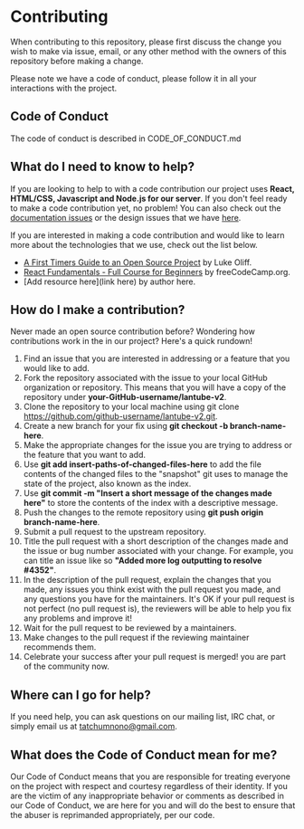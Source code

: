 # Contributing

When contributing to this repository, please first discuss the change you wish to make via issue, email, or any other method with the owners of this repository before making a change.

Please note we have a code of conduct, please follow it in all your interactions with the project.
## Code of Conduct
The code of conduct is described in CODE_OF_CONDUCT.md


## What do I need to know to help?
If you are looking to help to with a code contribution our project uses **React, HTML/CSS, Javascript and Node.js for our server**. If you don't feel ready to make a code contribution yet, no problem! You can also check out the [documentation issues](https://github.com/TatchumNono/lantube-v2/issues) or the design issues that we have [here](https://github.com/TatchumNono/lantube-v2/issues).

If you are interested in making a code contribution and would like to learn more about the technologies that we use, check out the list below.

* [A First Timers Guide to an Open Source Project](https://auth0.com/blog/a-first-timers-guide-to-an-open-source-project/) by Luke Oliff.
* [React Fundamentals - Full Course for Beginners](https://www.youtube.com/watch?v=6Ied4aZxUzc) by freeCodeCamp.org.
* [Add resource here](link here) by author here.

## How do I make a contribution?
Never made an open source contribution before? Wondering how contributions work in the in our project? Here's a quick rundown!

1. Find an issue that you are interested in addressing or a feature that you would like to add.
2. Fork the repository associated with the issue to your local GitHub organization or repository. This means that you will have a copy of the repository under **your-GitHub-username/lantube-v2**.
3. Clone the repository to your local machine using git clone https://github.com/github-username/lantube-v2.git.
4. Create a new branch for your fix using **git checkout -b branch-name-here**.
5. Make the appropriate changes for the issue you are trying to address or the feature that you want to add.
6. Use **git add insert-paths-of-changed-files-here** to add the file contents of the changed files to the "snapshot" git uses to manage the state of the project, also known as the index.
7. Use **git commit -m "Insert a short message of the changes made here"** to store the contents of the index with a descriptive message.
8. Push the changes to the remote repository using **git push origin branch-name-here**.
9. Submit a pull request to the upstream repository.
10. Title the pull request with a short description of the changes made and the issue or bug number associated with your change. For example, you can title an issue like so **"Added more log outputting to resolve #4352"**.
11. In the description of the pull request, explain the changes that you made, any issues you think exist with the pull request you made, and any questions you have for the maintainers. It's OK if your pull request is not perfect (no pull request is), the reviewers will be able to help you fix any problems and improve it!
12. Wait for the pull request to be reviewed by a maintainers.
13. Make changes to the pull request if the reviewing maintainer recommends them.
14. Celebrate your success after your pull request is merged! you are part of the community now.

## Where can I go for help?

If you need help, you can ask questions on our mailing list, IRC chat, or simply email us at tatchumnono@gmail.com.

## What does the Code of Conduct mean for me?

Our Code of Conduct means that you are responsible for treating everyone on the project with respect and courtesy regardless of their identity. If you are the victim of any inappropriate behavior or comments as described in our Code of Conduct, we are here for you and will do the best to ensure that the abuser is reprimanded appropriately, per our code.
